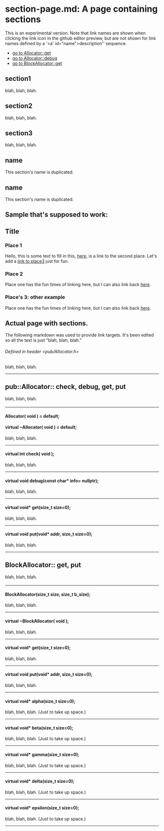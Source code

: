 # section-page.md: A page containing sections
This is an experimental version.
Note that link names are shown when clicking the link icon in the github editor preview, but are not shown for link names defined by a '<a' id="name">description'</a>' sequence.

- [go to Allocator::get](#get)
- [go to Allocator::debug](#virtual-void-debugconst-char-info-nullptr)
- [go to BlockAllocator::get](#b_get)

## section1
blah, blah, blah. 

## section2
blah, blah, blah. 

## section3
blah, blah, blah. 

## name 
This section's name is duplicated.

## name 
This section's name is duplicated.

<!-- --------------------------------------------------------------------- -->
## Sample that's supposed to work:
## Title

### Place 1

Hello, this is some text to fill in this, [here](#place-2), is a link to the second place.
Let's add a [link to place3](#places-3-other-example) just for fun.

### Place 2

Place one has the fun times of linking here, but I can also link back [here](#place-1).

### Place's 3: other example

Place one has the fun times of linking here, but I can also link back [here](#places-3-other-example).

<!-- --------------------------------------------------------------------- -->

## Actual page with sections.
The following markdown was used to provide link targets. It's been edited so all the text is just "blah, blah, blah."  

<!-- -------------------------------------------------------------------------
blah, blah, blah.
-------------------------------------------------------------------------- -->
###### Defined in header <pub/Allocator.h>
blah, blah, blah.

---

## pub::Allocator:: check, debug, get, put
blah, blah, blah.

####
---
#### Allocator( void ) = default;
#### virtual ~Allocator( void ) = default;
blah, blah, blah.

---
#### virtual int check( void );
blah, blah, blah.

---
#### virtual void debug(const char* info= nullptr);
blah, blah, blah.

---

#### <a id="get">virtual void* get(size_t size=0);</a>
blah, blah, blah.

---

#### <a id="put">virtual void put(void* addr, size_t size=0);</a>
blah, blah, blah.

---

## <a id="blockallocator">BlockAllocator:: get, put</a>
blah, blah, blah.

####
---
#### BlockAllocator(size_t size, size_t b_size);
blah, blah, blah.

---
#### virtual ~BlockAllocator( void );
blah, blah, blah.

---
#### <a id="b_get">virtual void* get(size_t size=0);</a>
blah, blah, blah.

---
#### <a id="b_put">virtual void put(void* addr, size_t size=0);</a>
blah, blah, blah.

---
#### virtual void* alpha(size_t size=0);</a>
blah, blah, blah. (Just to take up space.)

---
#### virtual void* beta(size_t size=0);</a>
blah, blah, blah. (Just to take up space.)

---
#### virtual void* gamma(size_t size=0);</a>
blah, blah, blah. (Just to take up space.)

---
#### virtual void* delta(size_t size=0);</a>
blah, blah, blah. (Just to take up space.)

---
#### virtual void* epsilon(size_t size=0);</a>
blah, blah, blah. (Just to take up space.)

---
